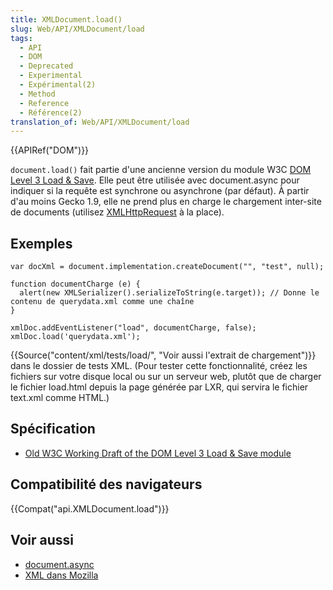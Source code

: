 ```yaml
---
title: XMLDocument.load()
slug: Web/API/XMLDocument/load
tags:
  - API
  - DOM
  - Deprecated
  - Experimental
  - Expérimental(2)
  - Method
  - Reference
  - Référence(2)
translation_of: Web/API/XMLDocument/load
---
```

{{APIRef("DOM")}}

`document.load()` fait partie d'une ancienne version du module W3C [DOM Level 3 Load & Save](http://www.w3.org/TR/2003/WD-DOM-Level-3-LS-20030619/load-save.html#LS-DocumentLS). Elle peut être utilisée avec document.async pour indiquer si la requête est synchrone ou asynchrone (par défaut). À partir d'au moins Gecko 1.9, elle ne prend plus en charge le chargement inter-site de documents (utilisez [XMLHttpRequest](/fr/docs/Web/API/XMLHttpRequest) à la place).

## Exemples

    var docXml = document.implementation.createDocument("", "test", null);

    function documentCharge (e) {
      alert(new XMLSerializer().serializeToString(e.target)); // Donne le contenu de querydata.xml comme une chaîne
    }

    xmlDoc.addEventListener("load", documentCharge, false);
    xmlDoc.load('querydata.xml');

{{Source("content/xml/tests/load/", "Voir aussi l'extrait de chargement")}} dans le dossier de tests XML. (Pour tester cette fonctionnalité, créez les fichiers sur votre disque local ou sur un serveur web, plutôt que de charger le fichier load.html depuis la page générée par LXR, qui servira le fichier text.xml comme HTML.)

## Spécification

- [Old W3C Working Draft of the DOM Level 3 Load & Save module](http://www.w3.org/TR/2003/WD-DOM-Level-3-LS-20030619/load-save.html#LS-DocumentLS)

## Compatibilité des navigateurs

{{Compat("api.XMLDocument.load")}}

## Voir aussi

- [document.async](/fr/docs/Web/API/Document/async)
- [XML dans Mozilla](/fr/docs/XML_dans_Mozilla)
